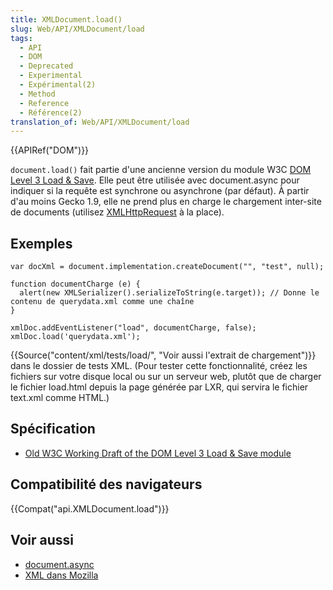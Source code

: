 ```yaml
---
title: XMLDocument.load()
slug: Web/API/XMLDocument/load
tags:
  - API
  - DOM
  - Deprecated
  - Experimental
  - Expérimental(2)
  - Method
  - Reference
  - Référence(2)
translation_of: Web/API/XMLDocument/load
---
```

{{APIRef("DOM")}}

`document.load()` fait partie d'une ancienne version du module W3C [DOM Level 3 Load & Save](http://www.w3.org/TR/2003/WD-DOM-Level-3-LS-20030619/load-save.html#LS-DocumentLS). Elle peut être utilisée avec document.async pour indiquer si la requête est synchrone ou asynchrone (par défaut). À partir d'au moins Gecko 1.9, elle ne prend plus en charge le chargement inter-site de documents (utilisez [XMLHttpRequest](/fr/docs/Web/API/XMLHttpRequest) à la place).

## Exemples

    var docXml = document.implementation.createDocument("", "test", null);

    function documentCharge (e) {
      alert(new XMLSerializer().serializeToString(e.target)); // Donne le contenu de querydata.xml comme une chaîne
    }

    xmlDoc.addEventListener("load", documentCharge, false);
    xmlDoc.load('querydata.xml');

{{Source("content/xml/tests/load/", "Voir aussi l'extrait de chargement")}} dans le dossier de tests XML. (Pour tester cette fonctionnalité, créez les fichiers sur votre disque local ou sur un serveur web, plutôt que de charger le fichier load.html depuis la page générée par LXR, qui servira le fichier text.xml comme HTML.)

## Spécification

- [Old W3C Working Draft of the DOM Level 3 Load & Save module](http://www.w3.org/TR/2003/WD-DOM-Level-3-LS-20030619/load-save.html#LS-DocumentLS)

## Compatibilité des navigateurs

{{Compat("api.XMLDocument.load")}}

## Voir aussi

- [document.async](/fr/docs/Web/API/Document/async)
- [XML dans Mozilla](/fr/docs/XML_dans_Mozilla)
